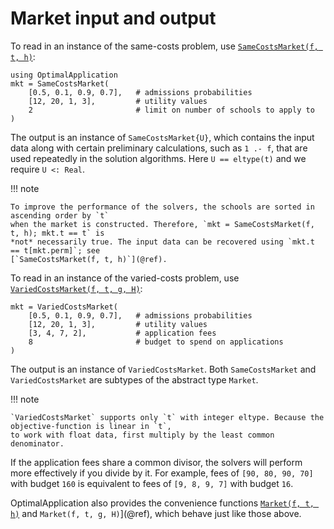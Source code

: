 # Market input and output

To read in an instance of the same-costs problem, use [`SameCostsMarket(f, t, h)`](@ref):

```@example 1
using OptimalApplication
mkt = SameCostsMarket(
    [0.5, 0.1, 0.9, 0.7],   # admissions probabilities
    [12, 20, 1, 3],         # utility values
    2                       # limit on number of schools to apply to
)
```

The output is an instance of `SameCostsMarket{U}`, which contains the input data along with certain
preliminary calculations, such as `1 .- f`, that are used repeatedly in the solution algorithms. Here 
`U == eltype(t)` and we require `U <: Real`.

!!! note

    To improve the performance of the solvers, the schools are sorted in ascending order by `t`
    when the market is constructed. Therefore, `mkt = SameCostsMarket(f, t, h); mkt.t == t` is
    *not* necessarily true. The input data can be recovered using `mkt.t == t[mkt.perm]`; see 
    [`SameCostsMarket(f, t, h)`](@ref).

To read in an instance of the varied-costs problem, use [`VariedCostsMarket(f, t, g, H)`](@ref):

```@example 1
mkt = VariedCostsMarket(
    [0.5, 0.1, 0.9, 0.7],   # admissions probabilities
    [12, 20, 1, 3],         # utility values
    [3, 4, 7, 2],           # application fees
    8                       # budget to spend on applications
)
```

The output is an instance of `VariedCostsMarket`. Both `SameCostsMarket` and `VariedCostsMarket` are subtypes 
of the abstract type `Market`.

!!! note

    `VariedCostsMarket` supports only `t` with integer eltype. Because the objective-function is linear in `t`,
    to work with float data, first multiply by the least common denominator. 

If the application fees share a common divisor, the solvers will perform more effectively if you divide by it. For example,
fees of `[90, 80, 90, 70]` with budget `160` is equivalent to fees of `[9, 8, 9, 7]` with budget `16`. 

OptimalApplication also provides the convenience functions [`Market(f, t, h)`](@ref) and
`Market(f, t, g, H)`](@ref), which behave just like those above.

